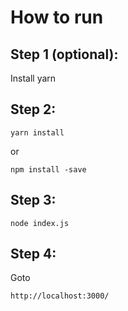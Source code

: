 # How to run

## Step 1 (optional):

Install yarn

## Step 2:

```
yarn install
```

or

```
npm install -save
```

## Step 3:

```
node index.js
```

## Step 4:

Goto

```
http://localhost:3000/
```